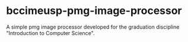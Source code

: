 # bccimeusp-pmg-image-processor
A simple pmg image processor developed for the graduation discipline "Introduction to Computer Science".
